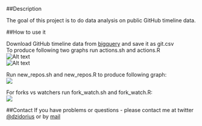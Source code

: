 ##Description

The goal of this project is to do data analysis on public GitHub timeline data. 

##How to use it

Download GitHub timeline data from [bigquery](https://github.com/blog/1112-data-at-github) and save it as git.csv  
To produce following two graphs run actions.sh and actions.R  
![Alt text](http://i176.photobucket.com/albums/w180/investuotojas/actions.png)  
![Alt text](http://i176.photobucket.com/albums/w180/investuotojas/actions_weekdays.png)  

Run new_repos.sh and new_repos.R to produce following graph:  
![](http://i176.photobucket.com/albums/w180/investuotojas/new_repos.png)  

For forks vs watchers run fork_watch.sh and fork_watch.R:  
![](http://i176.photobucket.com/albums/w180/investuotojas/fork_watch.png)    

##Contact
If you have problems or questions - please contact me at twitter [@dzidorius](twitter.com/dzidorius) or by [mail](https://github.com/kafka399)

